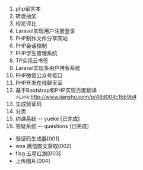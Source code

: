 1. php留言本
2. 转盘抽奖
3. 校花评比
4. Laravel实现用户注册登录
5. PHP制作文件分享网站
6. PHP会话控制
7. PHP学生管理系统
8. TP实现云书签
9. Laravel实现多用户博客系统
10. PHP微信公众号接口
11. PHP开发在线聊天室
12. 基于Bootstrap和PHP实现百度翻译 >Link:http://www.jianshu.com/p/48d004c1bb9b#
13. 生成验证码
14. 分页
15. 约课系统 -- yueke [已完成]
16. 答疑系统 -- questions [已完成]
- 验证码生成器[001]
- wss 微信图文获取[002]
- flag 五星红旗[003]
- 上传图片[004]
